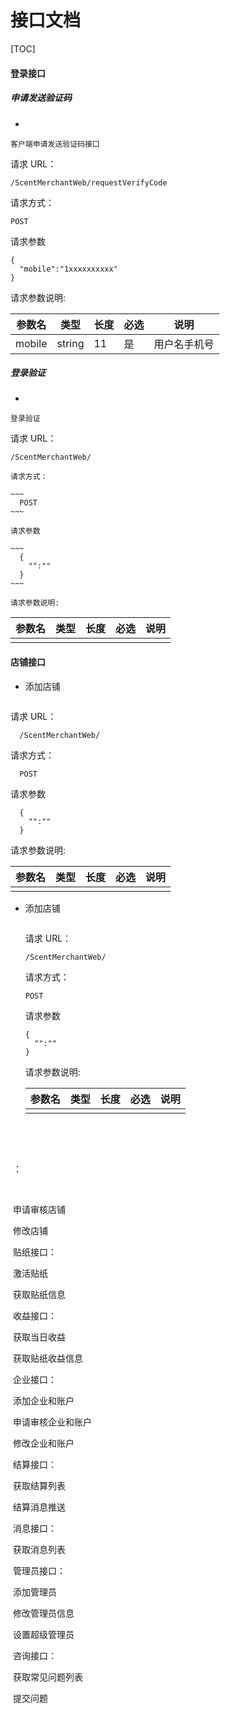# 接口文档

[TOC]
#### 登录接口

##### 申请发送验证码

* 

  ~~~
  客户端申请发送验证码接口
  ~~~

  请求 URL：

  ~~~
  /ScentMerchantWeb/requestVerifyCode
  ~~~

  请求方式：

  ~~~
  POST
  ~~~

  请求参数

  ~~~
  {
  	"mobile":"1xxxxxxxxxx"
  }
  ~~~

  请求参数说明:

  | 参数名 | 类型   | 长度 | 必选 | 说明         |
  | ------ | ------ | ---- | ---- | ------------ |
  | mobile | string | 11   | 是   | 用户名手机号 |

##### 登录验证

* 
  
  ~~~
  登录验证
  ~~~
 请求 URL：
  
  ~~~
  /ScentMerchantWeb/
  ~~~

    请求方式：

    ~~~
      POST
    ~~~

    请求参数

    ~~~
      {
        "":""
      }
    ~~~

    请求参数说明:

  | 参数名 | 类型 | 长度 | 必选 | 说明 |
  | ------ | ---- | ---- | ---- | ---- |
  |        |      |      |      |      |

#### 店铺接口

* 添加店铺
  
~~~

~~~

  请求 URL：

~~~
  /ScentMerchantWeb/
~~~

  请求方式：

~~~
  POST
~~~

  请求参数

~~~
  {
	"":""
  }
~~~

  请求参数说明:

| 参数名 | 类型 | 长度 | 必选 | 说明 |
| ------ | ---- | ---- | ---- | ---- |
|        |      |      |      |      |

* 添加店铺
  ~~~

  ~~~
   请求 URL：

  ~~~
  /ScentMerchantWeb/
  ~~~

  请求方式：

  ~~~
  POST
  ~~~

  请求参数

  ~~~
  {
  	"":""
  }
  ~~~

  请求参数说明:
  
  | 参数名 | 类型 | 长度 | 必选 | 说明 |
  | ------ | ---- | ---- | ---- | ---- |
  |        |      |      |      |      |



  

​     	

​     	

​     ：

​     	

​     	申请审核店铺

​     	修改店铺

​     贴纸接口：

​     	激活贴纸

​     	获取贴纸信息

​     收益接口：

​     	获取当日收益

​     	获取贴纸收益信息

​     企业接口：

​     	添加企业和账户

​     	申请审核企业和账户

​     	修改企业和账户

​     结算接口：

​     	获取结算列表

​     	结算消息推送

​     消息接口：

​     	获取消息列表

​     管理员接口：

​     	添加管理员

​     	修改管理员信息

​     	设置超级管理员

​     咨询接口：

​     	获取常见问题列表

​     	提交问题

  ~~~

  ~~~